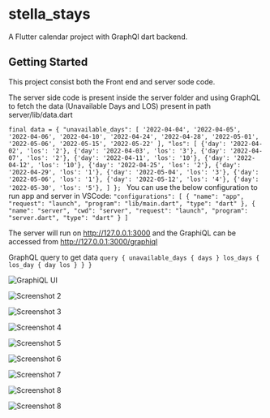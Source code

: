 # stella_stays

A Flutter calendar project with GraphQl dart backend. 

## Getting Started
This project consist both the Front end and server sode code. 

The server side code is present inside the server folder and using GraphQL to fetch the data (Unavailable Days and LOS) present in path server/lib/data.dart

``final data = {
  "unavailable_days": [
    '2022-04-04',
    '2022-04-05',
    '2022-04-06',
    '2022-04-10',
    '2022-04-24',
    '2022-04-28',
    '2022-05-01',
    '2022-05-06',
    '2022-05-15',
    '2022-05-22'
  ],
  "los": [
    {'day': '2022-04-02', 'los': '2'},
    {'day': '2022-04-03', 'los': '3'},
    {'day': '2022-04-07', 'los': '2'},
    {'day': '2022-04-11', 'los': '10'},
    {'day': '2022-04-12', 'los': '10'},
    {'day': '2022-04-25', 'los': '2'},
    {'day': '2022-04-29', 'los': '1'},
    {'day': '2022-05-04', 'los': '3'},
    {'day': '2022-05-06', 'los': '1'},
    {'day': '2022-05-12', 'los': '4'},
    {'day': '2022-05-30', 'los': '5'},
  ]
};
``
You can use the below configuration to run app and server in VSCode:
`"configurations": [
        {
            "name": "app",
            "request": "launch",
            "program": "lib/main.dart",
            "type": "dart"
        },
        {
            "name": "server",
            "cwd": "server",
            "request": "launch",
            "program": "server.dart",
            "type": "dart"
        }
    ]`

The server will run on http://127.0.0.1:3000 and the GraphiQL can be accessed from http://127.0.0.1:3000/graphiql

GraphQL query to get data
`query {
	unavailable_days {
		days
	}
	los_days {
		los_day {
			day
			los
		}
	}
}`

![GraphiQL UI](https://github.com/kushalmahapatro/calendar-ss/blob/main/images/Screen%20Shot%202022-04-03%20at%206.48.14%20PM.png "GraphiQL UI")

![Screenshot 2](https://github.com/kushalmahapatro/calendar-ss/blob/main/images/Simulator%20Screen%20Shot%20-%20iPhone%2013%20-%202022-04-03%20at%2016.02.40.png "Screenshot 2")

![Screenshot 3](https://github.com/kushalmahapatro/calendar-ss/blob/main/images/Simulator%20Screen%20Shot%20-%20iPhone%2013%20-%202022-04-03%20at%2018.46.08.png "Screenshot 3")

![Screenshot 4](https://github.com/kushalmahapatro/calendar-ss/blob/main/images/Simulator%20Screen%20Shot%20-%20iPhone%2013%20-%202022-04-03%20at%2018.46.13.png "Screenshot 4")

![Screenshot 5](https://github.com/kushalmahapatro/calendar-ss/blob/main/images/Simulator%20Screen%20Shot%20-%20iPhone%2013%20-%202022-04-03%20at%2018.46.23.png "Screenshot 5")

![Screenshot 6](https://github.com/kushalmahapatro/calendar-ss/blob/main/images/Simulator%20Screen%20Shot%20-%20iPhone%2013%20-%202022-04-03%20at%2018.46.29.png "Screenshot 6")

![Screenshot 7](https://github.com/kushalmahapatro/calendar-ss/blob/main/images/Simulator%20Screen%20Shot%20-%20iPhone%2013%20-%202022-04-03%20at%2018.46.39.png "Screenshot 7")

![Screenshot 8](https://github.com/kushalmahapatro/calendar-ss/blob/main/images/Simulator%20Screen%20Shot%20-%20iPhone%2013%20-%202022-04-03%20at%2018.47.00.png "Screenshot 8")

![Screenshot 8](https://github.com/kushalmahapatro/calendar-ss/blob/main/images/Screen%20Shot%202022-04-03%20at%206.59.51%20PM.png "Screenshot 8")




